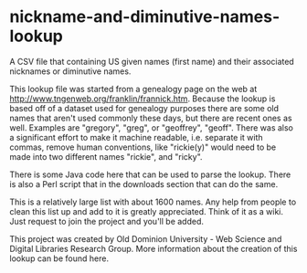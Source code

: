 # nickname-and-diminutive-names-lookup
A CSV file that containing US given names (first name) and their associated nicknames or diminutive names.

This lookup file was started from a genealogy page on the web at http://www.tngenweb.org/franklin/frannick.htm. Because the lookup is based off of a dataset used for genealogy purposes there are some old names that aren't used commonly these days, but there are recent ones as well. Examples are "gregory", "greg", or "geoffrey", "geoff". There was also a significant effort to make it machine readable, i.e. separate it with commas, remove human conventions, like "rickie(y)" would need to be made into two different names "rickie", and "ricky".

There is some Java code here that can be used to parse the lookup. There is also a Perl script that in the downloads section that can do the same.

This is a relatively large list with about 1600 names. Any help from people to clean this list up and add to it is greatly appreciated. Think of it as a wiki. Just request to join the project and you'll be added.

This project was created by Old Dominion University - Web Science and Digital Libraries Research Group. More information about the creation of this lookup can be found here.
